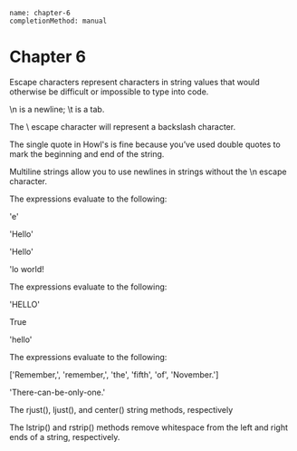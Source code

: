 ```ngMeta
name: chapter-6
completionMethod: manual
```
# Chapter 6
Escape characters represent characters in string values that would otherwise be difficult or impossible to type into code.

\n is a newline; \t is a tab.

The \\ escape character will represent a backslash character.

The single quote in Howl's is fine because you’ve used double quotes to mark the beginning and end of the string.

Multiline strings allow you to use newlines in strings without the \n escape character.

The expressions evaluate to the following:

'e'

'Hello'

'Hello'

'lo world!

The expressions evaluate to the following:

'HELLO'

True

'hello'

The expressions evaluate to the following:

['Remember,', 'remember,', 'the', 'fifth', 'of', 'November.']

'There-can-be-only-one.'

The rjust(), ljust(), and center() string methods, respectively

The lstrip() and rstrip() methods remove whitespace from the left and right ends of a string, respectively.